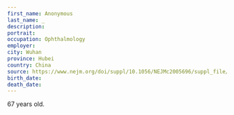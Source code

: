 ```yaml
---
first_name: Anonymous
last_name: _
description: 
portrait: 
occupation: Ophthalmology
employer: 
city: Wuhan
province: Hubei
country: China
source: https://www.nejm.org/doi/suppl/10.1056/NEJMc2005696/suppl_file/nejmc2005696_appendix.pdf
birth_date: 
death_date: 
---
```


67 years old.